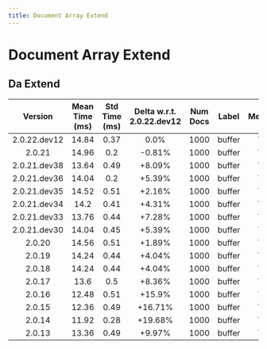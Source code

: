 ```yaml
---
title: Document Array Extend
---
```

# Document Array Extend

## Da Extend

| Version | Mean Time (ms) | Std Time (ms) | Delta w.r.t. 2.0.22.dev12 | Num Docs | Label | Memmap | Iterations |
| :---: | :---: | :---: | :---: | :---: | :---: | :---: | :---: |
| 2.0.22.dev12 | 14.84 | 0.37 | 0.0% | 1000 | buffer | True | 25 |
| 2.0.21 | 14.96 | 0.2 | -0.81% | 1000 | buffer | True | 25 |
| 2.0.21.dev38 | 13.64 | 0.49 | +8.09% | 1000 | buffer | True | 25 |
| 2.0.21.dev36 | 14.04 | 0.2 | +5.39% | 1000 | buffer | True | 25 |
| 2.0.21.dev35 | 14.52 | 0.51 | +2.16% | 1000 | buffer | True | 25 |
| 2.0.21.dev34 | 14.2 | 0.41 | +4.31% | 1000 | buffer | True | 25 |
| 2.0.21.dev33 | 13.76 | 0.44 | +7.28% | 1000 | buffer | True | 25 |
| 2.0.21.dev30 | 14.04 | 0.45 | +5.39% | 1000 | buffer | True | 25 |
| 2.0.20 | 14.56 | 0.51 | +1.89% | 1000 | buffer | True | 25 |
| 2.0.19 | 14.24 | 0.44 | +4.04% | 1000 | buffer | True | 25 |
| 2.0.18 | 14.24 | 0.44 | +4.04% | 1000 | buffer | True | 25 |
| 2.0.17 | 13.6 | 0.5 | +8.36% | 1000 | buffer | True | 25 |
| 2.0.16 | 12.48 | 0.51 | +15.9% | 1000 | buffer | True | 25 |
| 2.0.15 | 12.36 | 0.49 | +16.71% | 1000 | buffer | True | 25 |
| 2.0.14 | 11.92 | 0.28 | +19.68% | 1000 | buffer | True | 25 |
| 2.0.13 | 13.36 | 0.49 | +9.97% | 1000 | buffer | True | 25 |
